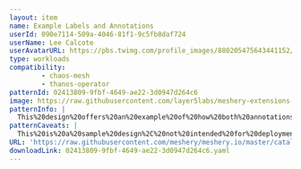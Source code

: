 ```yaml
---
layout: item
name: Example Labels and Annotations
userId: 090e7114-509a-4046-81f1-9c5fb8daf724
userName: Lee Calcote
userAvatarURL: https://pbs.twimg.com/profile_images/880205475643441152/V_vhfnzb_400x400.jpg
type: workloads
compatibility: 
        - chaos-mesh
        - thanos-operator
patternId: 02413809-9fbf-4649-ae22-3d0947d264c6
image: https://raw.githubusercontent.com/layer5labs/meshery-extensions-packages/master/action-assets/design-assets/02413809-9fbf-4649-ae22-3d0947d264c6-light.png,https://raw.githubusercontent.com/layer5labs/meshery-extensions-packages/master/action-assets/design-assets/02413809-9fbf-4649-ae22-3d0947d264c6-dark.png
patternInfo: |
  This%20design%20offers%20an%20example%20of%20how%20both%20annotations%20and%20labels%20can%20be%20used%20to%20visually%20and%20logically%20group%20components%20by%20key%20value%20pairs.
patternCaveats: |
  This%20is%20a%20sample%20design%2C%20not%20intended%20for%20deployment.
URL: 'https://raw.githubusercontent.com/meshery/meshery.io/master/catalog/02413809-9fbf-4649-ae22-3d0947d264c6.yaml'
downloadLink: 02413809-9fbf-4649-ae22-3d0947d264c6.yaml
---
```

